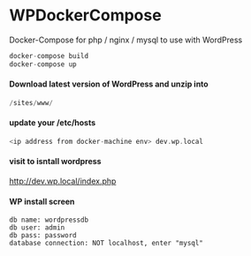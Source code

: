 # WPDockerCompose
Docker-Compose for php / nginx / mysql to use with WordPress

```php
docker-compose build
docker-compose up
```

#### Download latest version of WordPress and unzip into

```php
/sites/www/
```

#### update your /etc/hosts

```php
<ip address from docker-machine env> dev.wp.local
```

#### visit to isntall wordpress

http://dev.wp.local/index.php

#### WP install screen

```
db name: wordpressdb
db user: admin
db pass: password
database connection: NOT localhost, enter "mysql"
```